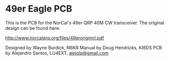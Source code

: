 49er Eagle PCB
==============

This is the PCB for the NorCal's 49er QRP 40M CW transceiver. The original design can be found here:

  http://www.norcalqrp.org/files/49erorigmnl.pdf‎

Designed by Wayne Burdick, N6KR
Manual by Doug Hendricks, KI6DS
PCB by Alejandro Santos, LU4EXT, alejolp@gmail.com


